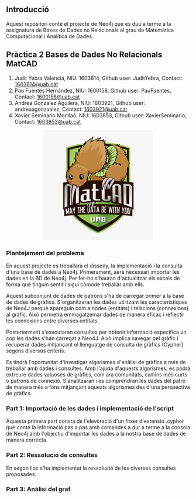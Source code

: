 ## Introducció 
Aquest repositori conté el projecte de Neo4j que es duu a terme a la assignatura de Bases de Dades no Relacionals al grau de Matemàtica Computacional i Analítica de Dades.
## Pràctica 2 Bases de Dades No Relacionals MatCAD
1. Judit Yebra Valencia, NIU: 1603614, Github user: JuditYebra, Contact: 1603614@uab.cat 
2. Pau Fuentes Hernández, NIU: 1600158, Github user: PauFuentes, Contact: 1600158@uab.cat 
3. Andrea Gonzalez Aguilera, NIU: 1603921, Github user: andreaagonzaalez, Contact: 1603921@uab.cat
4. Xavier Seminario Monllaó, NIU: 1603853, Github user: XavierSeminario, Contact: 1603853@uab.cat

<p align="center">
<img src="https://github.com/PauFuentes/Projecte_MongoDB_Grup08/blob/master/logo.jpg", widht="300", height="300">
</p>

### Plantejament del problema
En aquest projecte es treballarà el disseny, la implementació i la consulta d'una base de dades a Neo4j. Primerament, aerà necessari importar les dades en la BD de Neo4j. Per fer-ho s'hauran d'actualitzar els excels de forma que tinguin sentit i sigui còmode treballar amb ells. 

Aquest subconjunt de dades de patrons s'ha de carregar primer a la base de dades de gràfics. S'organitzaran les dades utilitzant les característiques de Neo4J perquè apareguin com a nodes (entitats) i relacions (connexions) al gràfic. Això permetrà emmagatzemar dades de manera eficaç i reflectir les connexions entre diverses entitats.

Posteriorment s'executaran consultes per obtenir informació específica un cop les dades s'han carregat a Neo4J. Això implica navegar pel gràfic i recuperar dades mitjançant el llenguatge de consulta de gràfics (Cypher) segons diversos criteris.

Es tindrà l'oportunitat d'investigar algorismes d'anàlisi de gràfics a més de treballar amb dades i consultes. Amb l'ajuda d'aquests algorismes, es podrà extreure dades valuoses de gràfics, com ara comunitats, camins més curts o patrons de connexió. S'analitzaran i es comprendran les dades del patró de manera més a fons mitjançant aquests algorismes des d'una perspectiva de gràfics.

### Part 1: Importació de les dades i implementació de l'script
Aquesta primera part consta de l'elevoració d'un fitxer d'extensió .cypher que conté la informació pas a pas amb comandes a dur a terme a la consola de Neo4j amb l'objectiu d'importar les dades a la nostra base de dades de manera correcta.

### Part 2: Ressolució de consultes
En segon lloc s'ha implementat la ressolució de les diverses consultes proposades.

### Part 3: Anàlisi del graf

